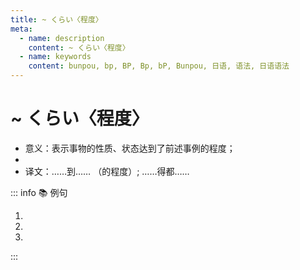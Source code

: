 ```yaml
---
title: ~ くらい〈程度〉
meta:
  - name: description
    content: ~ くらい〈程度〉
  - name: keywords
    content: bunpou, bp, BP, Bp, bP, Bunpou, 日语, 语法, 日语语法
---
```

  
# ~ くらい〈程度〉
  
- 意义：表示事物的性质、状态达到了前述事例的程度；
- <grammer-content sentence="接续：简体句子 + くらい；" />
- 译文：……到…… （的程度）; ……得都……
  
::: info :books: 例句
  
1. <grammer-content sentence='[子供/こども]のときスポーツ[選手/せんしゅ]になろうと[思っ/おもっ]た**くらい**、[運動/うんどう]が[好き/すき]なんですよ。' trans='我小时候甚至想过要当运动员，就是这么喜欢运动。' />
2. <grammer-content sentence='できれば[会い/あい]たくない**くらい**[嫌い/きらい]です。' trans='我讨厌到如果可以的话根本不想见面的程度。' />
3. <grammer-content sentence='[涙/なみだ]が[出る/でる]**くらい**[痛かっ/いたかっ]た。' trans='疼得眼泪都出来了。' />
  
:::
